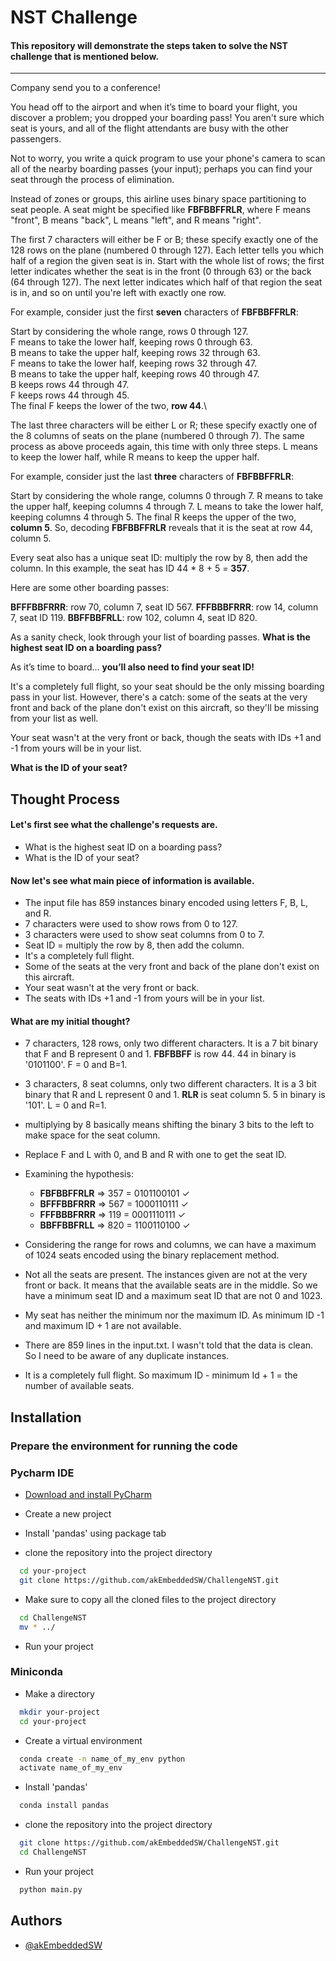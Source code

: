 
# NST Challenge

#### This repository will demonstrate the steps taken to solve the NST challenge that is mentioned below.
---
Company send you to a conference!

You head off to the airport and when it’s time to board your flight, you discover a problem; you dropped your boarding pass! You aren't sure which seat is yours, and all of the flight attendants are busy with the other passengers.

Not to worry, you write a quick program to use your phone's camera to scan all of the nearby boarding passes (your input); perhaps you can find your seat through the process of elimination.

Instead of zones or groups, this airline uses binary space partitioning to seat people. A seat might be specified like **FBFBBFFRLR**, where F means "front", B means "back", L means "left", and R means "right".

The first 7 characters will either be F or B; these specify exactly one of the 128 rows on the plane (numbered 0 through 127). Each letter tells you which half of a region the given seat is in. Start with the whole list of rows; the first letter indicates whether the seat is in the front (0 through 63) or the back (64 through 127). The next letter indicates which half of that region the seat is in, and so on until you're left with exactly one row.

For example, consider just the first **seven** characters of **FBFBBFFRLR**:

Start by considering the whole range, rows 0 through 127.\
F means to take the lower half, keeping rows 0 through 63.\
B means to take the upper half, keeping rows 32 through 63.\
F means to take the lower half, keeping rows 32 through 47.\
B means to take the upper half, keeping rows 40 through 47.\
B keeps rows 44 through 47.\
F keeps rows 44 through 45.\
The final F keeps the lower of the two, **row 44**.\

The last three characters will be either L or R; these specify exactly one of the 8 columns of seats on the plane (numbered 0 through 7). The same process as above proceeds again, this time with only three steps. L means to keep the lower half, while R means to keep the upper half.

For example, consider just the last **three** characters of **FBFBBFFRLR**:

Start by considering the whole range, columns 0 through 7.
R means to take the upper half, keeping columns 4 through 7.
L means to take the lower half, keeping columns 4 through 5.
The final R keeps the upper of the two, **column 5**.
So, decoding **FBFBBFFRLR** reveals that it is the seat at row 44, column 5.

Every seat also has a unique seat ID: multiply the row by 8, then add the column. In this example, the seat has ID 44 * 8 + 5 = **357**.

Here are some other boarding passes:

**BFFFBBFRRR**: row 70, column 7, seat ID 567.
**FFFBBBFRRR**: row 14, column 7, seat ID 119.
**BBFFBBFRLL**: row 102, column 4, seat ID 820.

As a sanity check, look through your list of boarding passes. **What is the highest seat ID on a boarding pass?**

As it’s time to board... **you’ll also need to find your seat ID!**

It's a completely full flight, so your seat should be the only missing boarding pass in your list. However, there's a catch: some of the seats at the very front and back of the plane don't exist on this aircraft, so they'll be missing from your list as well.

Your seat wasn't at the very front or back, though the seats with IDs +1 and -1 from yours will be in your list.

**What is the ID of your seat?**
## Thought Process

#### Let's first see what the challenge's requests are.
* What is the highest seat ID on a boarding pass?
* What is the ID of your seat?

#### Now let's see what main piece of information is available.
* The input file has 859 instances binary encoded using letters F, B, L, and R.
* 7 characters were used to show rows from 0 to 127.
* 3 characters were used to show seat columns from 0 to 7.
* Seat ID = multiply the row by 8, then add the column.
* It's a completely full flight.
* Some of the seats at the very front and back of the plane don't exist on this aircraft.
* Your seat wasn't at the very front or back.
* The seats with IDs +1 and -1 from yours will be in your list.

#### What are my initial thought?
* 7 characters, 128 rows, only two different characters. It is a 7 bit binary that F and B represent 0 and 1. **FBFBBFF** is row 44. 44 in binary is '0101100'. F = 0 and B=1.
* 3 characters, 8 seat columns, only two different characters. It is a 3 bit binary that R and L represent 0 and 1. **RLR** is seat column 5. 5 in binary is '101'. L = 0 and R=1.
* multiplying by 8 basically means shifting the binary 3 bits to the left to make space for the seat column.
* Replace F and L with 0, and B and R with one to get the seat ID.
* Examining the hypothesis:
    * **FBFBBFFRLR** => 357 = 0101100101 &check;
    * **BFFFBBFRRR** => 567 = 1000110111 &check;
    * **FFFBBBFRRR** => 119 = 0001110111 &check;
    * **BBFFBBFRLL** => 820 = 1100110100 &check;
* Considering the range for rows and columns, we can have a maximum of 1024 seats encoded using the binary replacement method.

* Not all the seats are present. The instances given are not at the very front or back. It means that the available seats are in the middle. So we have a minimum seat ID and a maximum seat ID that are not 0 and 1023.

* My seat has neither the minimum nor the maximum ID. As minimum ID -1 and maximum ID + 1 are not available.

* There are 859 lines in the input.txt. I wasn't told that the data is clean. So I need to be aware of any duplicate instances.
* It is a completely full flight. So maximum ID - minimum Id + 1 = the number of available seats.


## Installation

### Prepare the environment for running the code

### Pycharm IDE
- [Download and install PyCharm](https://awesomeopensource.com/project/elangosundar/awesome-README-templates)

- Create a new project
- Install 'pandas' using package tab
- clone the repository into the project directory
```bash
  cd your-project
  git clone https://github.com/akEmbeddedSW/ChallengeNST.git
```
- Make sure to copy all the cloned files to the project directory
```bash
  cd ChallengeNST
  mv * ../
```
- Run your project

### Miniconda
- Make a directory
```bash  
  mkdir your-project
  cd your-project
```
- Create a virtual environment
```bash  
  conda create -n name_of_my_env python
  activate name_of_my_env
```
- Install 'pandas'
```bash  
  conda install pandas
```
- clone the repository into the project directory
```bash
  git clone https://github.com/akEmbeddedSW/ChallengeNST.git
  cd ChallengeNST
```
- Run your project
```bash  
  python main.py
```
## Authors

- [@akEmbeddedSW](https://www.github.com/akEmbeddedSW)

